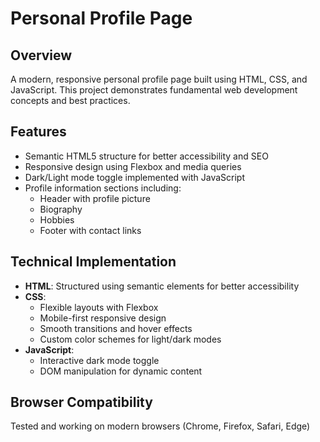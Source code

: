 # Personal Profile Page

## Overview
A modern, responsive personal profile page built using HTML, CSS, and JavaScript. This project demonstrates fundamental web development concepts and best practices.

## Features
- Semantic HTML5 structure for better accessibility and SEO
- Responsive design using Flexbox and media queries
- Dark/Light mode toggle implemented with JavaScript
- Profile information sections including:
  - Header with profile picture
  - Biography
  - Hobbies
  - Footer with contact links

## Technical Implementation
- **HTML**: Structured using semantic elements for better accessibility
- **CSS**: 
  - Flexible layouts with Flexbox
  - Mobile-first responsive design
  - Smooth transitions and hover effects
  - Custom color schemes for light/dark modes
- **JavaScript**:
  - Interactive dark mode toggle
  - DOM manipulation for dynamic content

## Browser Compatibility
Tested and working on modern browsers (Chrome, Firefox, Safari, Edge)